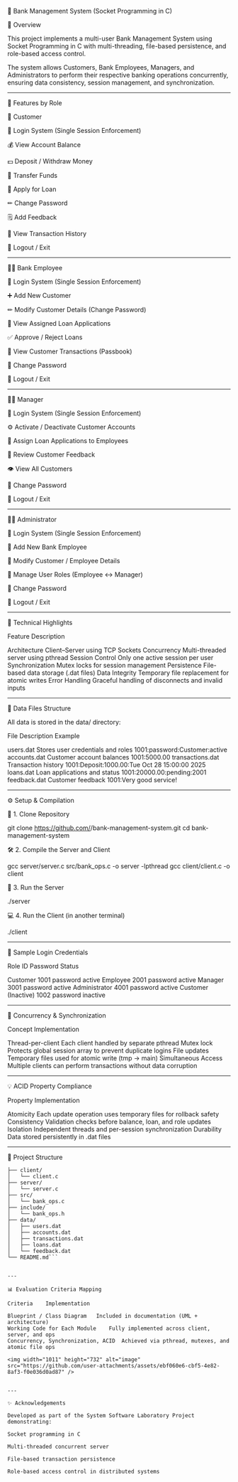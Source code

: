 🏦 Bank Management System (Socket Programming in C)

📘 Overview

This project implements a multi-user Bank Management System using Socket Programming in C with multi-threading, file-based persistence, and role-based access control.

The system allows Customers, Bank Employees, Managers, and Administrators to perform their respective banking operations concurrently, ensuring data consistency, session management, and synchronization.


---

🧩 Features by Role

👤 Customer

🔐 Login System (Single Session Enforcement)

💰 View Account Balance

💵 Deposit / Withdraw Money

🔁 Transfer Funds

🏦 Apply for Loan

✏ Change Password

🗒 Add Feedback

📜 View Transaction History

🚪 Logout / Exit



---

🧑‍💼 Bank Employee

🔐 Login System (Single Session Enforcement)

➕ Add New Customer

✏ Modify Customer Details (Change Password)

🏦 View Assigned Loan Applications

✅ Approve / Reject Loans

📒 View Customer Transactions (Passbook)

🔑 Change Password

🚪 Logout / Exit



---

👨‍💼 Manager

🔐 Login System (Single Session Enforcement)

⚙ Activate / Deactivate Customer Accounts

🧾 Assign Loan Applications to Employees

💬 Review Customer Feedback

👁 View All Customers

🔑 Change Password

🚪 Logout / Exit



---

🧑‍💻 Administrator

🔐 Login System (Single Session Enforcement)

🧍 Add New Bank Employee

📝 Modify Customer / Employee Details

🔄 Manage User Roles (Employee ↔ Manager)

🔑 Change Password

🚪 Logout / Exit



---

🧠 Technical Highlights

Feature	Description

Architecture	Client–Server using TCP Sockets
Concurrency	Multi-threaded server using pthread
Session Control	Only one active session per user
Synchronization	Mutex locks for session management
Persistence	File-based data storage (.dat files)
Data Integrity	Temporary file replacement for atomic writes
Error Handling	Graceful handling of disconnects and invalid inputs



---

💾 Data Files Structure

All data is stored in the data/ directory:

File	Description	Example

users.dat	Stores user credentials and roles	1001:password:Customer:active
accounts.dat	Customer account balances	1001:5000.00
transactions.dat	Transaction history	1001:Deposit:1000.00:Tue Oct 28 15:00:00 2025
loans.dat	Loan applications and status	1001:20000.00:pending:2001
feedback.dat	Customer feedback	1001:Very good service!



---

⚙ Setup & Compilation

🧱 1. Clone Repository

git clone https://github.com/<your-username>/bank-management-system.git
cd bank-management-system

🛠 2. Compile the Server and Client

gcc server/server.c src/bank_ops.c -o server -lpthread
gcc client/client.c -o client

🚀 3. Run the Server

./server

💻 4. Run the Client (in another terminal)

./client


---

🔁 Sample Login Credentials

Role	ID	Password	Status

Customer	1001	password	active
Employee	2001	password	active
Manager	3001	password	active
Administrator	4001	password	active
Customer (Inactive)	1002	password	inactive



---

🧮 Concurrency & Synchronization

Concept	Implementation

Thread-per-client	Each client handled by separate pthread
Mutex lock	Protects global session array to prevent duplicate logins
File updates	Temporary files used for atomic write (tmp → main)
Simultaneous Access	Multiple clients can perform transactions without data corruption



---

💡 ACID Property Compliance

Property	Implementation

Atomicity	Each update operation uses temporary files for rollback safety
Consistency	Validation checks before balance, loan, and role updates
Isolation	Independent threads and per-session synchronization
Durability	Data stored persistently in .dat files



---

🧩 Project Structure

```bank-management-system/
├── client/
│   └── client.c
├── server/
│   └── server.c
├── src/
│   └── bank_ops.c
├── include/
│   └── bank_ops.h
├── data/
│   ├── users.dat
│   ├── accounts.dat
│   ├── transactions.dat
│   ├── loans.dat
│   └── feedback.dat
└── README.md```


---

📊 Evaluation Criteria Mapping

Criteria	Implementation

Blueprint / Class Diagram	Included in documentation (UML + architecture)
Working Code for Each Module	Fully implemented across client, server, and ops
Concurrency, Synchronization, ACID	Achieved via pthread, mutexes, and atomic file ops

<img width="1011" height="732" alt="image" src="https://github.com/user-attachments/assets/ebf060e6-cbf5-4e82-8af3-f0e036d0ad87" />


---

✨ Acknowledgements

Developed as part of the System Software Laboratory Project demonstrating:

Socket programming in C

Multi-threaded concurrent server

File-based transaction persistence

Role-based access control in distributed systems
